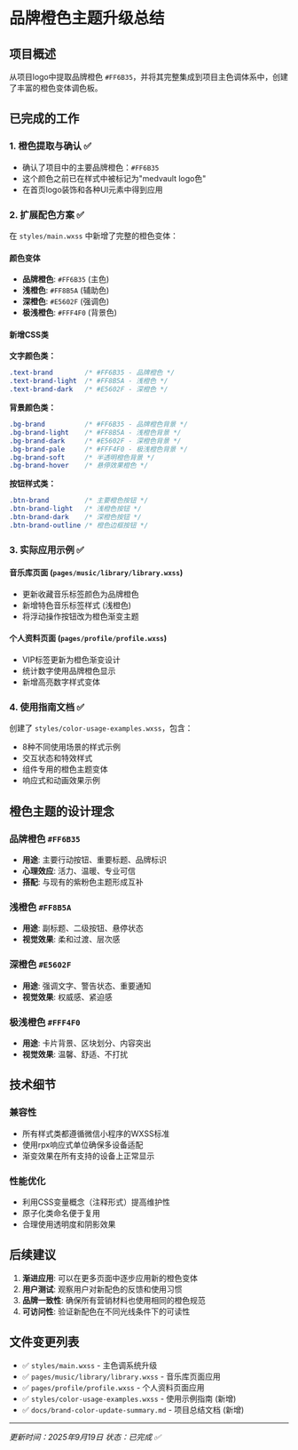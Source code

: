 # 品牌橙色主题升级总结

## 项目概述
从项目logo中提取品牌橙色 `#FF6B35`，并将其完整集成到项目主色调体系中，创建了丰富的橙色变体调色板。

## 已完成的工作

### 1. 橙色提取与确认 ✅
- 确认了项目中的主要品牌橙色：`#FF6B35`
- 这个颜色之前已在样式中被标记为"medvault logo色"
- 在首页logo装饰和各种UI元素中得到应用

### 2. 扩展配色方案 ✅
在 `styles/main.wxss` 中新增了完整的橙色变体：

#### 颜色变体
- **品牌橙色**: `#FF6B35` (主色)
- **浅橙色**: `#FF8B5A` (辅助色)
- **深橙色**: `#E5602F` (强调色)
- **极浅橙色**: `#FFF4F0` (背景色)

#### 新增CSS类
**文字颜色类：**
```css
.text-brand        /* #FF6B35 - 品牌橙色 */
.text-brand-light  /* #FF8B5A - 浅橙色 */
.text-brand-dark   /* #E5602F - 深橙色 */
```

**背景颜色类：**
```css
.bg-brand          /* #FF6B35 - 品牌橙色背景 */
.bg-brand-light    /* #FF8B5A - 浅橙色背景 */
.bg-brand-dark     /* #E5602F - 深橙色背景 */
.bg-brand-pale     /* #FFF4F0 - 极浅橙色背景 */
.bg-brand-soft     /* 半透明橙色背景 */
.bg-brand-hover    /* 悬停效果橙色 */
```

**按钮样式类：**
```css
.btn-brand         /* 主要橙色按钮 */
.btn-brand-light   /* 浅橙色按钮 */
.btn-brand-dark    /* 深橙色按钮 */
.btn-brand-outline /* 橙色边框按钮 */
```

### 3. 实际应用示例 ✅

#### 音乐库页面 (`pages/music/library/library.wxss`)
- 更新收藏音乐标签颜色为品牌橙色
- 新增特色音乐标签样式 (浅橙色)
- 将浮动操作按钮改为橙色渐变主题

#### 个人资料页面 (`pages/profile/profile.wxss`)
- VIP标签更新为橙色渐变设计
- 统计数字使用品牌橙色显示
- 新增高亮数字样式变体

### 4. 使用指南文档 ✅
创建了 `styles/color-usage-examples.wxss`，包含：
- 8种不同使用场景的样式示例
- 交互状态和特效样式
- 组件专用的橙色主题变体
- 响应式和动画效果示例

## 橙色主题的设计理念

### 品牌橙色 `#FF6B35`
- **用途**: 主要行动按钮、重要标题、品牌标识
- **心理效应**: 活力、温暖、专业可信
- **搭配**: 与现有的紫粉色主题形成互补

### 浅橙色 `#FF8B5A`
- **用途**: 副标题、二级按钮、悬停状态
- **视觉效果**: 柔和过渡、层次感

### 深橙色 `#E5602F`
- **用途**: 强调文字、警告状态、重要通知
- **视觉效果**: 权威感、紧迫感

### 极浅橙色 `#FFF4F0`
- **用途**: 卡片背景、区块划分、内容突出
- **视觉效果**: 温馨、舒适、不打扰

## 技术细节

### 兼容性
- 所有样式类都遵循微信小程序的WXSS标准
- 使用rpx响应式单位确保多设备适配
- 渐变效果在所有支持的设备上正常显示

### 性能优化
- 利用CSS变量概念（注释形式）提高维护性
- 原子化类命名便于复用
- 合理使用透明度和阴影效果

## 后续建议

1. **渐进应用**: 可以在更多页面中逐步应用新的橙色变体
2. **用户测试**: 观察用户对新配色的反馈和使用习惯
3. **品牌一致性**: 确保所有营销材料也使用相同的橙色规范
4. **可访问性**: 验证新配色在不同光线条件下的可读性

## 文件变更列表

- ✅ `styles/main.wxss` - 主色调系统升级
- ✅ `pages/music/library/library.wxss` - 音乐库页面应用
- ✅ `pages/profile/profile.wxss` - 个人资料页面应用  
- ✅ `styles/color-usage-examples.wxss` - 使用示例指南 (新增)
- ✅ `docs/brand-color-update-summary.md` - 项目总结文档 (新增)

---
*更新时间：2025年9月19日*
*状态：已完成 ✅*
